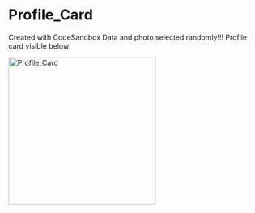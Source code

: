 # Profile_Card
Created with CodeSandbox
Data and photo selected randomly!!!
Profile card visible below:

<img width="291" alt="Profile_Card" src="https://github.com/user-attachments/assets/0a1b5e76-c0ff-4ebb-8341-eb264513a420">
